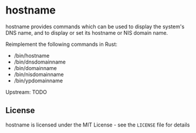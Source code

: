 hostname
========


hostname provides commands which can be used to display the system's
DNS name, and to display or set its hostname or NIS domain name.

Reimplement the following commands in Rust:
* /bin/hostname
* /bin/dnsdomainname
* /bin/domainname
* /bin/nisdomainname
* /bin/ypdomainname

Upstream:
TODO

## License

hostname is licensed under the MIT License - see the `LICENSE` file for details
